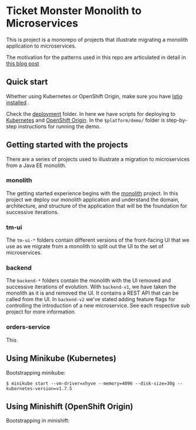 # Ticket Monster Monolith to Microservices

This is project is a monorepo of projects that illustrate migrating a monolith application to microservices.

The motivation for the patterns used in this repo are articulated in detail in [this blog post](http://blog.christianposta.com/microservices/low-risk-monolith-to-microservice-evolution/)

## Quick start

Whether using Kubernetes or OpenShift Origin, make sure you have [Istio installed](https://istio.io/docs/setup/kubernetes/quick-start.html) .

Check the [deployment](./deployment) folder. In here we have scripts for deploying to [Kubernetes](http://kubernetes.io) and [OpenShift Origin](https://www.openshift.org). In the `$platform/demo/` folder is step-by-step instructions for running the demo. 

 
## Getting started with the projects

There are a series of projects used to illustrate a migration to microservices from a Java EE monolith. 

### monolith
The getting started experience begins with the [monolith](./monolith/README.md) project. In this project we deploy our monolith application and understand the domain, architecture, and structure of the application that will be the foundation for successive iterations.
 
 
### tm-ui
 
The `tm-ui-*` folders contain different versions of the front-facing UI that we use as we migrate from a monolith to split out the UI to the set of microservices.

### backend

The `backend-*` folders contain the monolith with the UI removed and successive iterations of evolution. With `backend-v1`, we have taken the monolith as it is and removed the UI. It contains a REST API that can be called from the UI. In `backend-v2` we've stated adding feature flags for controlling the introduction of a new microservice. See each respective sub project for more information.
 
 
### orders-service

This 




## Using Minikube (Kubernetes)

Bootstrapping minikube:

```
$ minikube start --vm-driver=xhyve --memory=4096 --disk-size=30g --kubernetes-version=v1.7.5 
```

## Using Minishift (OpenShift Origin)

Bootstrapping in minishift:

```
```